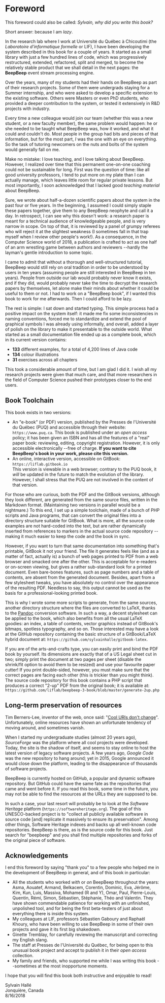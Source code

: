 Foreword
========

This foreword could also be called: *Sylvain, why did you write this book?*

Short answer: because I am *lazy*.

In the research lab where I work at Université du Québec à Chicoutimi (the *Laboratoire d'informatique formelle* or LIF), I have been developing the system described in this book for a couple of years. It started as a small library with just a few hundred lines of code, which was progressively restructured, extended, refactored, split and merged, to become the relatively stable product that we shall detail in the next pages: the **BeepBeep** event stream processing engine.

Over the years, many of my students had their hands on BeepBeep as part of their research projects. Some of them were undergrads staying for a Summer internship, and who were asked to develop a specific extension to the existing software. Others were Masters or even PhD students, who provided a deeper contribution to the system, or tested it extensively in R&D projects with industry.

Every time a new colleague would join our team (whether this was a new student, or a new faculty member), the same problem would happen: he or she needed to be taught what BeepBeep was, how it worked, and what it could and couldn't do. Most people in the group had bits and pieces of that information, but for the most part, *I* was the one with an eye on everything. So the task of tutoring newcomers on the nuts and bolts of the system would generally fall on me.

Make no mistake: I love teaching, and I love talking about BeepBeep. However, I realized over time that this permanent one-on-one coaching could not be sustainable for long. First was the question of time: like all good university professors, I tend to put more on my plate than I can actually manage, which leaves little room for regular private lessons. But most importantly, I soon acknowledged that I lacked good *teaching material* about BeepBeep.

Sure, we wrote about half-a-dozen scientific papers about the system in the past four or five years. In the beginning, I assumed I could simply staple these papers together, give them to any BeepBeep neophyte and call it a day. In retrospect, I can see why this doesn't work: a research paper is meant for a technical audience of knowledgeable people, and is very narrow in scope. On top of that, it is reviewed by a panel of grumpy referees who will reject it at the slightest weakness (I sometimes fall in that trap myself when I review other people's work!). As a consequence, in the Computer Science world of 2018, a publication is crafted to act as one half of an arm wrestling game between authors and reviewers --hardly the layman's gentle introduction to some topic.

I came to admit that without a thorough and well-structured tutorial, BeepBeep would still rely on oral tradition in order to be understood by users in ten years (assuming people are still interested in BeepBeep in ten years). People from outside our lab would probably never know it exists, and if they did, would probably never take the time to decrypt the research papers by themselves, let alone make their minds about whether it could be useful to them or not. I had to work on a "BeepBeep book", if I wanted this book to work for me afterwards. Then I could afford to be lazy.

The rest is simple: I sat down and started typing. This simple process had a positive impact on the system itself: it made me fix some inconsistencies in naming conventions, forced me to standardize and extend the pool of graphical symbols I was already using informally, and overall, added a layer of polish on the library to make it presentable to the outside world. What started as a small documentation file ended up as a complete book, which in its current version contains:

- **133** different examples, for a total of 4,200 lines of Java code
- **134** colour illustrations
- **31** exercises across all chapters

This took a considerable amount of time, but I am glad I did it. I wish all my research projects were given that much care, and that more researchers in the field of Computer Science pushed their prototypes closer to the end users.

## Book Toolchain

This book exists in two versions:

- An "e-book" (or PDF) version, published by the Presses de l'Université du Québec (PUQ) and accessible through their website: `https://www.puq.ca`. This book is published under an *open access* policy; it has been given an ISBN and has all the features of a "real" paper book: reviewing, editing, copyright registration. However, it is only accessible electronically --free of charge. **If you want to cite BeepBeep's book in your work, please cite this version.**
- An online, interactive version, accessible on <!--\index{GitBook} GitBook-->GitBook<!--/i-->:  
`https://liflab.gitbook.io`  
This version is viewable in a web browser; contrary to the PUQ book, it *will* be updated in the future to match the evolution of the library. However, I shall stress that the PUQ are not involved in the content of that version.

For those who are curious, both the PDF and the GitBook versions, although they look different, are generated from the same source files, written in the Markdown format. (Maintaining two versions in parallel would be a nightmare.) To this end, I set up a simple toolchain, made of a bunch of PHP scripts and Java programs, that can convert the original files into a directory structure suitable for GitBook. What is more, all the source code examples are not hard-coded into the text, but are rather dynamically inserted from references to markers in the actual source code repository --making it much easier to keep the code and the book in sync.

However, if you want to turn that same documentation into something that's printable, GitBook it not your friend. The file it generates feels like (and as a matter of fact, actually is) a bunch of web pages printed to PDF from a web browser and smacked one after the other. This is acceptable for e-readers or on-screen viewing, but gives a rather sub-standard look for a printed document. Even bare-bones features, such as page numbers and a table of contents, are absent from the generated document. Besides, apart from a few stylesheet tweaks, you have absolutely no control over the appearance of the resulting PDF. Needless to say, this output cannot be used as the basis for a professional-looking printed book.

This is why I wrote some more scripts to generate, from the same sources, another directory structure where the files are converted to LaTeX, thanks to the [Pandoc](https://pandoc.org) <!--\index{Pandoc} conversion-->conversion<!--/i--> software. In such a way, a decent stylesheet can be applied to the book, which also benefits from all the usual LaTeX goodies: an index, a table of contents, vector graphics instead of GitBook's bitmaps, spotless typography, and so on. Those interested may have a look at the GitHub repository containing the basic structure of a GitBook/LaTeX hybrid document at: `https://github.com/sylvainhalle/gitbook-latex`.

If you are of the arts-and-crafts type, you can easily print and bind the PDF book by yourself. Its dimensions are exactly that of a US Legal sheet cut in two; simply print the document at two pages per sheet (disable the shrink/fit option to avoid them to be resized) and use your favourite paper cutter! If you print double-sided, however, you must make sure that the correct pages are facing each other (this is trickier than you might think). The source code repository for this book contains a PHP script that produces a correct "2-up" PDF from the original book; it is available at:  
`https://github.com/liflab/beepbeep-3-book/blob/master/generate-2up.php`

## Long-term preservation of resources

Tim <!--\index{Berners-Lee, Tim} Berners-Lee-->Berners-Lee<!--/i-->, inventor of the web, once said: "[Cool URIs don't change](https://www.w3.org/Provider/Style/URI.html)". Unfortunately, online resources have shown an unfortunate tendency of moving around, and sometimes vanish.

When I started my undergraduate studies (almost 20 years ago), *SourceForge* was the platform where all cool projects were developed. Today, the site is the shadow of itself, and seems to stay online to host the latest version of legacy software projects. A few years ago, *Google Code* was the new repository to hang around; yet in 2015, Google announced it would close down the platform, leading to the disappearance of thousands of software projects.

BeepBeep is currently hosted on GitHub, a popular and dynamic software repository. But GitHub could have the same fate as the repositories that came and went before it. If you read this book, some time in the future, you may not be able to find the resources at the URLs they are supposed to be.

In such a case, your last resort will probably be to look at the <!--\index{Software Heritage (platform)} \textit{Software Heritage}-->*Software Heritage*<!--/i--> platform (`https://softwareheritage.org`). The goal of this UNESCO-backed project is to "collect all publicly available software in source code [and] replicate it massively to ensure its preservation". Among other things, Software Heritage indexes and backs up all well-known code repositories. BeepBeep is there, as is the source code for this book. Just search for "beepbeep" and you shall find multiple repositories and forks of the original piece of software.

## Acknowledgements

I end this foreword by saying "thank you" to a few people who helped me in the development of BeepBeep in general, and of this book in particular:

- All the students who worked *with* or *on* BeepBeep throughout the years: Asma,
Aouatef, Armand, Belkacem, Corentin, Dominic, Eva, Jérôme, Kim, Kun, Luis, Massiva, Mohamed (R and Y), Omar, Paul, Pierre-Louis, Quentin, Rémi, Simon, Sébastien, Stéphanie, Théo and Valentin. They have shown commendable patience for working with an unfinished, unpolished tool, and for being the first beta-testers of just about everything there is inside this system.
- My colleagues at LIF, professors Sébastien Gaboury and Raphaël Khoury, who have been willing to use BeepBeep in some of their own projects and gave it its first big shakedown.
- Ginette Tremblay, for carefully reviewing the manuscript and correcting my English slang.
- The staff at Presses de l'Université du Québec, for being open to this unusual book project and accept to publish it in their *open access* collection.
- My family and friends, who supported me while I was writing this book --sometimes at the most inopportune moments.

I hope that you will find this book both instructive and enjoyable to read!

<!-- Leave the two spaces at the end of the following lines. They tell Pandoc
     to break lines-->
  
  
Sylvain Hallé  
Jonquière, Canada  
8/16/2018


<!-- :wrap=soft: -->